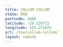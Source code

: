 ```yaml
---
title: COLLUM COLLUM
state: NSW
postcode: 2460
latitude: -29.320772
longitude: 153.271074
url: /nsw/collum-collum/
layout: suburb
---
```

